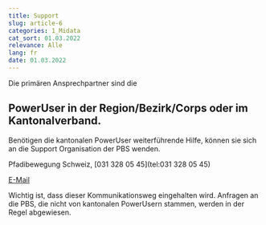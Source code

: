 ```yaml
---
title: Support
slug: article-6
categories: 1_Midata
cat_sort: 01.03.2022
relevance: Alle
lang: fr
date: 01.03.2022
---
```


Die primären Ansprechpartner sind die

## PowerUser in der Region/Bezirk/Corps oder im Kantonalverband.


Benötigen die kantonalen PowerUser weiterführende Hilfe, können sie sich an die Support Organisation der PBS wenden.

Pfadibewegung Schweiz, [031 328 05 45](tel:031 328 05 45)

[E-Mail](mailto:midata@pbs.ch)

Wichtig ist, dass dieser Kommunikationsweg eingehalten wird. Anfragen an die PBS, die nicht von kantonalen PowerUsern stammen, werden in der Regel abgewiesen.
